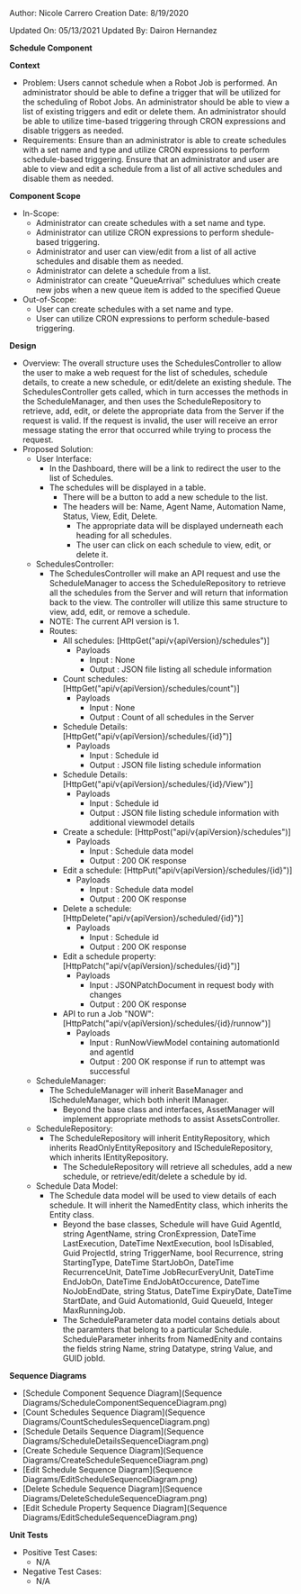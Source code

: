 Author: Nicole Carrero
Creation Date:  8/19/2020

Updated On: 05/13/2021
Updated By: Dairon Hernandez

**Schedule Component**

**Context**

- Problem: Users cannot schedule when a Robot Job is performed.  An administrator should be able to define a trigger that will be utilized for the scheduling of Robot Jobs.  An administrator should be able to view a list of existing triggers and edit or delete them.  An administrator should be able to utilize time-based triggering through CRON expressions and disable triggers as needed.
- Requirements: Ensure than an administrator is able to create schedules with a set name and type and utilize CRON expressions to perform schedule-based triggering.  Ensure that an administrator and user are able to view and edit a schedule from a list of all active schedules and disable them as needed.

**Component Scope**

- In-Scope:
  - Administrator can create schedules with a set name and type.
  - Administrator can utilize CRON expressions to perform shedule-based triggering.
  - Administrator and user can view/edit from a list of all active schedules and disable them as needed.
  - Administrator can delete a schedule from a list. 
  - Administrator can create "QueueArrival" schedulues which create new jobs when a new queue item is added to the specified Queue 
- Out-of-Scope:
  - User can create schedules with a set name and type.
  - User can utilize CRON expressions to perform schedule-based triggering.

**Design**

- Overview:  The overall structure uses the SchedulesController to allow the user to make a web request for the list of schedules, schedule details, to create a new schedule, or edit/delete an existing shedule.  The SchedulesController gets called, which in turn accesses the methods in the ScheduleManager, and then uses the ScheduleRepository to retrieve, add, edit, or delete the appropriate data from the Server if the request is valid.  If the request is invalid, the user will receive an error message stating the error that occurred while trying to process the request.
- Proposed Solution:
  - User Interface:
    - In the Dashboard, there will be a link to redirect the user to the list of Schedules.
    - The schedules will be displayed in a table.
      - There will be a button to add a new schedule to the list.
      - The headers will be: Name, Agent Name, Automation Name, Status, View, Edit, Delete.
        - The appropriate data will be displayed underneath each heading for all schedules.
        - The user can click on each schedule to view, edit, or delete it.
  - SchedulesController:
    - The SchedulesController will make an API request and use the ScheduleManager to access the ScheduleRepository to retrieve all the schedules from the Server and will return that information back to the view.  The controller will utilize this same structure to view, add, edit, or remove a schedule.
    - NOTE: The current API version is 1.
    - Routes:
      - All schedules: [HttpGet("api/v{apiVersion}/schedules")]
        - Payloads
          - Input : None
          - Output : JSON file listing all schedule information
      - Count schedules: [HttpGet("api/v{apiVersion}/schedules/count")]
        - Payloads
          - Input : None
          - Output : Count of all schedules in the Server
      - Schedule Details: [HttpGet("api/v{apiVersion}/schedules/{id}")]
        - Payloads
          - Input : Schedule id
          - Output : JSON file listing schedule information
      - Schedule Details: [HttpGet("api/v{apiVersion}/schedules/{id}/View")]
        - Payloads
          - Input : Schedule id
          - Output : JSON file listing schedule information with additional viewmodel details
      - Create a schedule: [HttpPost("api/v{apiVersion}/schedules")]
        - Payloads
          - Input : Schedule data model
          - Output : 200 OK response
      - Edit a schedule: [HttpPut("api/v{apiVersion}/schedules/{id}")]
        - Payloads
          - Input : Schedule data model
          - Output : 200 OK response
      - Delete a schedule: [HttpDelete("api/v{apiVersion}/scheduled/{id}")]
        - Payloads
          - Input : Schedule id
          - Output : 200 OK response
      - Edit a schedule property: [HttpPatch("api/v{apiVersion}/schedules/{id}")]
        - Payloads
          - Input : JSONPatchDocument in request body with changes
          - Output : 200 OK response
      - API to run a Job "NOW": [HttpPatch("api/v{apiVersion}/schedules/{id}/runnow")]
        - Payloads
          - Input : RunNowViewModel containing automationId and agentId
          - Output : 200 OK response if run to attempt was successful
  - ScheduleManager:
    - The ScheduleManager will inherit BaseManager and IScheduleManager, which both inherit IManager.
      - Beyond the base class and interfaces, AssetManager will implement appropriate methods to assist AssetsController.
  - ScheduleRepository:
    - The ScheduleRepository will inherit EntityRepository, which inherits ReadOnlyEntityRepository and IScheduleRepository, which inherits IEntityRepository.
      - The ScheduleRepository will retrieve all schedules, add a new schedule, or retrieve/edit/delete a schedule by id.
  - Schedule Data Model:
    - The Schedule data model will be used to view details of each schedule.  It will inherit the NamedEntity class, which inherits the Entity class.
      - Beyond the base classes, Schedule will have Guid AgentId, string AgentName, string CronExpression, DateTime LastExecution, DateTime NextExecution, bool IsDisabled, Guid ProjectId, string TriggerName, bool Recurrence, string StartingType, DateTime StartJobOn, DateTime RecurrenceUnit, DateTime JobRecurEveryUnit,  DateTime EndJobOn, DateTime EndJobAtOccurence, DateTime NoJobEndDate, string Status, DateTime ExpiryDate, DateTime StartDate, and Guid AutomationId, Guid QueueId, Integer MaxRunningJob.
      - The ScheduleParameter data model contains detials about the paramters that belong to a particular Schedule. ScheduleParameter inherits from NamedEnity and contains the fields string Name, string Datatype, string Value, and GUID jobId.


**Sequence Diagrams**

- [Schedule Component Sequence Diagram](Sequence Diagrams/ScheduleComponentSequenceDiagram.png)
- [Count Schedules Sequence Diagram](Sequence Diagrams/CountSchedulesSequenceDiagram.png)
- [Schedule Details Sequence Diagram](Sequence Diagrams/ScheduleDetailsSequenceDiagram.png)
- [Create Schedule Sequence Diagram](Sequence Diagrams/CreateScheduleSequenceDiagram.png)
- [Edit Schedule Sequence Diagram](Sequence Diagrams/EditScheduleSequenceDiagram.png)
- [Delete Schedule Sequence Diagram](Sequence Diagrams/DeleteScheduleSequenceDiagram.png)
- [Edit Schedule Property Sequence Diagram](Sequence Diagrams/EditScheduleSequenceDiagram.png)

**Unit Tests**

- Positive Test Cases:
  - N/A
- Negative Test Cases:
  - N/A